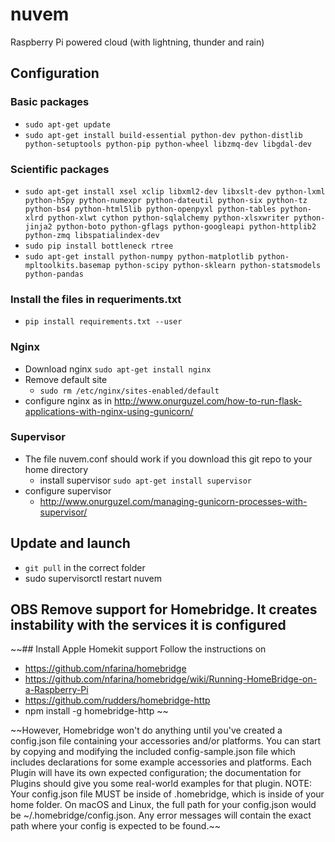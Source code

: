 # nuvem
Raspberry Pi powered cloud (with lightning, thunder and rain)

## Configuration
### Basic packages
* `sudo apt-get update`
* `sudo apt-get install build-essential python-dev python-distlib python-setuptools python-pip python-wheel libzmq-dev libgdal-dev`

### Scientific packages
* `sudo apt-get install xsel xclip libxml2-dev libxslt-dev python-lxml python-h5py python-numexpr python-dateutil python-six python-tz python-bs4 python-html5lib python-openpyxl python-tables python-xlrd python-xlwt cython python-sqlalchemy python-xlsxwriter python-jinja2 python-boto python-gflags python-googleapi python-httplib2 python-zmq libspatialindex-dev`
* `sudo pip install bottleneck rtree`
* `sudo apt-get install python-numpy python-matplotlib python-mpltoolkits.basemap python-scipy python-sklearn python-statsmodels python-pandas`

### Install the files in requeriments.txt
* `pip install requirements.txt --user`

### Nginx
* Download nginx `sudo apt-get install nginx`
* Remove default site
    * `sudo rm /etc/nginx/sites-enabled/default`
* configure nginx as in http://www.onurguzel.com/how-to-run-flask-applications-with-nginx-using-gunicorn/

### Supervisor
* The file nuvem.conf should work if you download this git repo to your home directory
    * install supervisor `sudo apt-get install supervisor`
* configure supervisor
    * http://www.onurguzel.com/managing-gunicorn-processes-with-supervisor/


## Update and launch
* `git pull` in the correct folder
* sudo supervisorctl restart nuvem

## OBS Remove support for Homebridge. It creates instability with the services it is configured
~~## Install Apple Homekit support
Follow the instructions on
* https://github.com/nfarina/homebridge
* https://github.com/nfarina/homebridge/wiki/Running-HomeBridge-on-a-Raspberry-Pi
* https://github.com/rudders/homebridge-http
* npm install -g homebridge-http ~~

~~However, Homebridge won't do anything until you've created a config.json file containing your accessories and/or platforms. You can start by copying and modifying the included config-sample.json file which includes declarations for some example accessories and platforms. Each Plugin will have its own expected configuration; the documentation for Plugins should give you some real-world examples for that plugin.
NOTE: Your config.json file MUST be inside of .homebridge, which is inside of your home folder. On macOS and Linux, the full path for your config.json would be ~/.homebridge/config.json. Any error messages will contain the exact path where your config is expected to be found.~~

